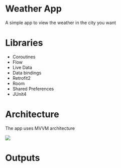 <h1>Weather App</h1>
<p>A simple app to view the weather in the city you want</p>
<h1>Libraries</h1>
<ul>
  <li>Coroutines</li>
  <li>Flow</li>
  <li>Live Data</li>
  <li>Data bindings</li>
  <li>Retrofit2</li>
  <li>Room</li>
  <li>Shared Preferences</li>
  <li>JUnit4</li>
</ul>
<h1>Architecture</h1>
<p>The app uses MVVM architecture</p>
<img src="https://github.com/hphthao1705/WeatherApp/assets/138818588/bd58382c-8d1f-42dd-83f8-bed7c5ffbc08">
<h1>Outputs</h1>
